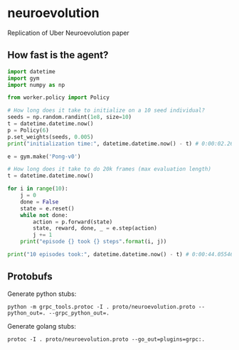 # neuroevolution
Replication of Uber Neuroevolution paper


## How fast is the agent?

```python
import datetime
import gym
import numpy as np

from worker.policy import Policy

# How long does it take to initialize on a 10 seed individual?
seeds = np.random.randint(1e8, size=10)
t = datetime.datetime.now()
p = Policy(6)
p.set_weights(seeds, 0.005)
print("initialization time:", datetime.datetime.now() - t) # 0:00:02.267878

e = gym.make('Pong-v0')

# How long does it take to do 20k frames (max evaluation length)
t = datetime.datetime.now()

for i in range(10):
    j = 0
    done = False
    state = e.reset()
    while not done:
        action = p.forward(state)
        state, reward, done, _ = e.step(action)
        j += 1
    print("episode {} took {} steps".format(i, j))

print("10 episodes took:", datetime.datetime.now() - t) # 0:00:44.055469
```

## Protobufs

Generate python stubs:
```
python -m grpc_tools.protoc -I . proto/neuroevolution.proto --python_out=. --grpc_python_out=.
```

Generate golang stubs:
```
protoc -I . proto/neuroevolution.proto --go_out=plugins=grpc:.
```
